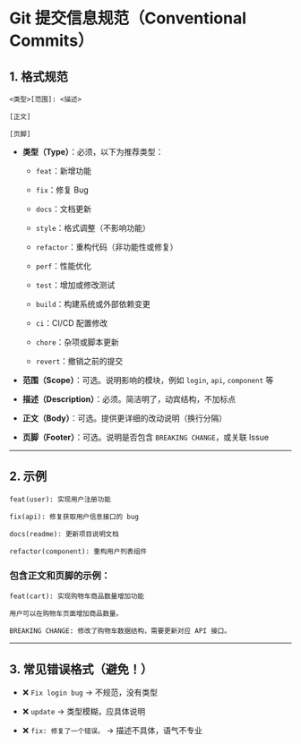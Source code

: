 # Git 提交信息规范（Conventional Commits）

## 1. 格式规范

```text
<类型>[范围]: <描述>

[正文]

[页脚]
```

* **类型（Type）**：必须，以下为推荐类型：
    
    * `feat`：新增功能
        
    * `fix`：修复 Bug
        
    * `docs`：文档更新
        
    * `style`：格式调整（不影响功能）
        
    * `refactor`：重构代码（非功能性或修复）
        
    * `perf`：性能优化
        
    * `test`：增加或修改测试
        
    * `build`：构建系统或外部依赖变更
        
    * `ci`：CI/CD 配置修改
        
    * `chore`：杂项或脚本更新
        
    * `revert`：撤销之前的提交
        
* **范围（Scope）**：可选。说明影响的模块，例如 `login`, `api`, `component` 等
    
* **描述（Description）**：必须。简洁明了，动宾结构，不加标点
    
* **正文（Body）**：可选。提供更详细的改动说明（换行分隔）
    
* **页脚（Footer）**：可选。说明是否包含 `BREAKING CHANGE`，或关联 Issue
    

* * *

## 2. 示例

```text
feat(user): 实现用户注册功能

fix(api): 修复获取用户信息接口的 bug

docs(readme): 更新项目说明文档

refactor(component): 重构用户列表组件
```

### 包含正文和页脚的示例：

```text
feat(cart): 实现购物车商品数量增加功能

用户可以在购物车页面增加商品数量。

BREAKING CHANGE: 修改了购物车数据结构，需要更新对应 API 接口。
```

* * *

## 3. 常见错误格式（避免！）

* ❌ `Fix login bug` → 不规范，没有类型
    
* ❌ `update` → 类型模糊，应具体说明
    
* ❌ `fix: 修复了一个错误。` → 描述不具体，语气不专业
    
